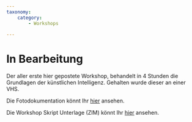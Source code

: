 ```yaml
---
taxonomy:
    category:
        - Workshops
        
---
```

# In Bearbeitung

Der aller erste hier gepostete Workshop, behandelt in 4 Stunden die Grundlagen der künstlichen Intelligenz.
Gehalten wurde dieser an einer VHS.

Die Fotodokumentation könnt Ihr [hier](https://ki-workshop.org/protokoll-ki-im-office-4h/) ansehen.

Die Workshop Skript Unterlage (ZIM) könnt Ihr [hier](
https://ki-workshop.org/skript-ki-im-office-4h/) ansehen.

